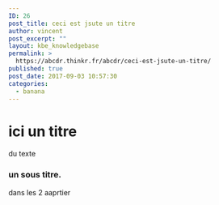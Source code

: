 ```yaml
---
ID: 26
post_title: ceci est jsute un titre
author: vincent
post_excerpt: ""
layout: kbe_knowledgebase
permalink: >
  https://abcdr.thinkr.fr/abcdr/ceci-est-jsute-un-titre/
published: true
post_date: 2017-09-03 10:57:30
categories:
  - banana
---
```

# ici un titre

du texte
### un sous titre.

dans les 2 aaprtier